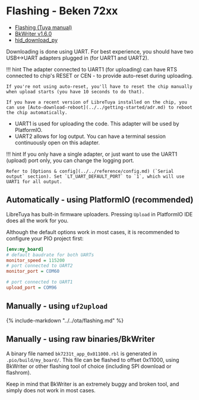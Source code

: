 # Flashing - Beken 72xx

- [Flashing (Tuya manual)](https://developer.tuya.com/en/docs/iot/burn-and-authorize-wb-series-modules?id=Ka78f4pttsytd)
- [BkWriter v1.6.0](https://images.tuyacn.com/smart/bk_writer1.60/bk_writer1.60.exe)
- [hid_download_py](https://github.com/OpenBekenIOT/hid_download_py)

Downloading is done using UART. For best experience, you should have two USB<->UART adapters plugged in (for UART1 and UART2).

!!! hint
	The adapter connected to UART1 (for uploading) can have RTS connected to chip's RESET or CEN - to provide auto-reset during uploading.

	If you're not using auto-reset, you'll have to reset the chip manually when upload starts (you have 10 seconds to do that).

	If you have a recent version of LibreTuya installed on the chip, you can use [Auto-download-reboot](../../getting-started/adr.md) to reboot the chip automatically.

- UART1 is used for uploading the code. This adapter will be used by PlatformIO.
- UART2 allows for log output. You can have a terminal session continuously open on this adapter.

!!! hint
	If you only have a single adapter, or just want to use the UART1 (upload) port only, you can change the logging port.

	Refer to [Options & config](../../reference/config.md) (`Serial output` section). Set `LT_UART_DEFAULT_PORT` to `1`, which will use UART1 for all output.

## Automatically - using PlatformIO (recommended)

LibreTuya has built-in firmware uploaders. Pressing `Upload` in PlatformIO IDE does all the work for you.

Although the default options work in most cases, it is recommended to configure your PIO project first:

```ini
[env:my_board]
# default baudrate for both UARTs
monitor_speed = 115200
# port connected to UART2
monitor_port = COM60

# port connected to UART1
upload_port = COM96
```

## Manually - using `uf2upload`

{%
	include-markdown "../../ota/flashing.md"
%}

## Manually - using raw binaries/BkWriter

A binary file named `bk7231t_app_0x011000.rbl` is generated in `.pio/build/my_board/`. This file can be flashed to offset 0x11000, using BkWriter or other flashing tool of choice (including SPI download or flashrom).

Keep in mind that BkWriter is an extremely buggy and broken tool, and simply does not work in most cases.
